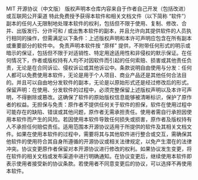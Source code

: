 MIT 开源协议（中文版）​
版权声明​
本仓库内容来自于作者自己开发​（包括改进）或互联网公开渠道
特此免费授予获得本软件和相关文档文件（以下简称 “软件”）副本的任何人无限制地处理本软件的权利，包括但不限于使用、复制、修改、合并、出版发行、分许可和 / 或出售本软件的副本，并且允许向其提供软件的人员执行相同的操作，但需满足以下条件：​
上述版权声明和本许可声明应包含在所有副本或重要部分的软件中。​
免责声明​
本软件按 “原样” 提供，不附带任何形式的明示或暗示的保证，包括但不限于对适销性、特定用途适用性和非侵权的默示保证。在任何情况下，作者或版权持有人均不对因软件而引起的任何索赔、损害或其他责任负责，无论是在合同诉讼、侵权诉讼或其他诉讼中。​
条款说明​
自由使用与分发：任何人都可以免费使用本软件，无论是用于个人项目、商业产品还是其他任何合法目的。并且可以自由地分发软件的副本，无论是以原始形式还是经过修改后的形式。​
保留声明：在使用、分发软件的过程中，必须完整保留上述版权声明以及本许可声明，不得删除或篡改。这确保了软件的原始版权信息能够被清晰标识，保护了原作者的权益。​
无担保与免责：原作者不提供任何关于软件的担保，软件在使用过程中可能存在的缺陷、错误或其他问题，原作者无需承担责任。使用者需自行承担因使用本软件而产生的风险。若因使用本软件导致任何损失或损害，原作者及版权持有人不承担任何赔偿责任。​
适用范围​
本开源协议适用于所提供的软件及其相关文档文件。如果在使用本软件的过程中，需要将其与其他软件进行整合或交互，需确保其他软件的使用符合其自身所遵循的开源协议或相关法律规定，以免产生潜在的法律冲突。​
协议变更​
原作者保留对本开源协议进行修改的权利。如果协议发生变更，将在软件的相关文档或发布渠道中进行明确通知。在协议变更后，继续使用本软件即表示使用者接受新的协议条款。若使用者不同意变更后的协议，可以选择不再使用本软件。
